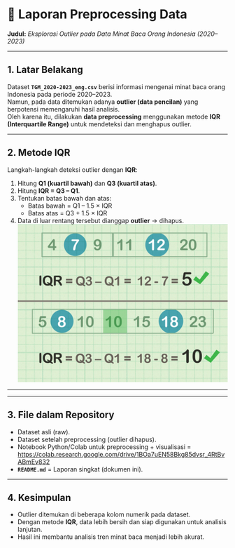 # 📄 Laporan Preprocessing Data
**Judul:** *Eksplorasi Outlier pada Data Minat Baca Orang Indonesia (2020–2023)*  

---

## 1. Latar Belakang
Dataset **`TGM_2020-2023_eng.csv`** berisi informasi mengenai minat baca orang Indonesia pada periode 2020–2023.  
Namun, pada data ditemukan adanya **outlier (data pencilan)** yang berpotensi memengaruhi hasil analisis.  
Oleh karena itu, dilakukan **data preprocessing** menggunakan metode **IQR (Interquartile Range)** untuk mendeteksi dan menghapus outlier.  

---

## 2. Metode IQR
Langkah-langkah deteksi outlier dengan **IQR**:  
1. Hitung **Q1 (kuartil bawah)** dan **Q3 (kuartil atas)**.  
2. Hitung **IQR = Q3 – Q1**.  
3. Tentukan batas bawah dan atas:  
   - Batas bawah = Q1 – 1.5 × IQR  
   - Batas atas = Q3 + 1.5 × IQR  
4. Data di luar rentang tersebut dianggap **outlier** → dihapus.  
![Family Size](https://github.com/c14250136-cmd/OUTLIER-REMOVAL-DENGAN-IQR/blob/main/Find-the-IQR-Step-8-Version-2.jpg)
---

---

## 3. File dalam Repository
- Dataset asli (raw).  
- Dataset setelah preprocessing (outlier dihapus).
- Notebook Python/Colab untuk preprocessing + visualisasi = https://colab.research.google.com/drive/1BOa7uEN58Bkg85dvsr_4RtBvABmEv832 
- **`README.md`** = Laporan singkat (dokumen ini).  

---

## 4. Kesimpulan
- Outlier ditemukan di beberapa kolom numerik pada dataset.  
- Dengan metode **IQR**, data lebih bersih dan siap digunakan untuk analisis lanjutan.  
- Hasil ini membantu analisis tren minat baca menjadi lebih akurat.  
